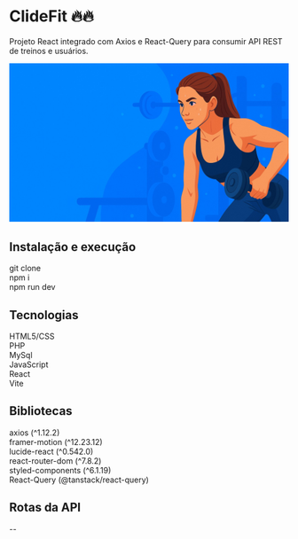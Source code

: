 # ClideFit 🔥🔥

Projeto React integrado com Axios e React-Query para consumir API REST de treinos e usuários.

![Logo ClideFit](/src/pages/Home/banner.jpg)

## Instalação e execução

git clone <repo-url>  
npm i  
npm run dev  

## Tecnologias

HTML5/CSS  
PHP  
MySql  
JavaScript  
React  
Vite

## Bibliotecas

axios (^1.12.2)  
framer-motion (^12.23.12)  
lucide-react (^0.542.0)  
react-router-dom (^7.8.2)  
styled-components (^6.1.19)  
React-Query (@tanstack/react-query)

## Rotas da API

--
